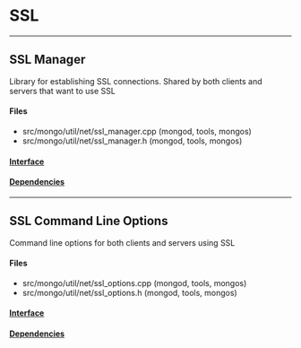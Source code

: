 # SSL


-------------

## SSL Manager
Library for establishing SSL connections.  Shared by both clients and servers that want to use SSL

#### Files
- src/mongo/util/net/ssl\_manager.cpp   (mongod, tools, mongos)
- src/mongo/util/net/ssl\_manager.h   (mongod, tools, mongos)

#### [Interface](interface/0)

#### [Dependencies](dependencies/0)

-------------

## SSL Command Line Options
Command line options for both clients and servers using SSL

#### Files
- src/mongo/util/net/ssl\_options.cpp   (mongod, tools, mongos)
- src/mongo/util/net/ssl\_options.h   (mongod, tools, mongos)

#### [Interface](interface/1)

#### [Dependencies](dependencies/1)
